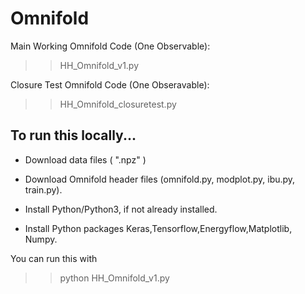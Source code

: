 # Omnifold

Main Working Omnifold Code (One Observable): 
>>HH_Omnifold_v1.py

Closure Test Omnifold Code (One Obseravable): 
>>HH_Omnifold_closuretest.py



## To run this locally...

- Download data files ( ".npz" ) 

- Download Omnifold header files (omnifold.py, modplot.py, ibu.py, train.py).

- Install Python/Python3, if not already installed.

- Install Python packages Keras,Tensorflow,Energyflow,Matplotlib, Numpy.

You can run this with
>> python HH_Omnifold_v1.py


